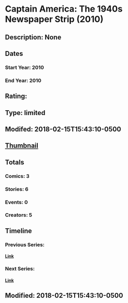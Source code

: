 # Captain America: The 1940s Newspaper Strip (2010)
## Description: None
## Dates
### Start Year: 2010
### End Year: 2010
## Rating: 
## Type: limited
## Modifed: 2018-02-15T15:43:10-0500
## [Thumbnail](http://i.annihil.us/u/prod/marvel/i/mg/f/60/5a85e7f1aafa6.jpg)
## Totals
### Comics: 3
### Stories: 6
### Events: 0
### Creators: 5
## Timeline
### Previous Series: 
#### [Link]()
### Next Series: 
#### [Link]()
## Modified: 2018-02-15T15:43:10-0500